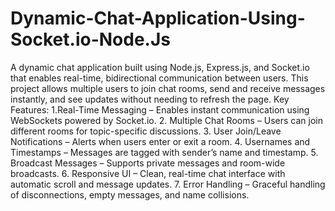 # Dynamic-Chat-Application-Using-Socket.io-Node.Js

 A dynamic chat application built using Node.js, Express.js, and Socket.io that enables real-time, bidirectional communication between users. This project allows multiple users to join chat rooms, send and receive messages instantly, and see updates without needing to refresh the page.
Key Features:
1.Real-Time Messaging – Enables instant communication using WebSockets powered by Socket.io.
2. Multiple Chat Rooms – Users can join different rooms for topic-specific discussions.
3. User Join/Leave Notifications – Alerts when users enter or exit a room.
4. Usernames and Timestamps – Messages are tagged with sender’s name and timestamp.
5. Broadcast Messages – Supports private messages and room-wide broadcasts.
6. Responsive UI – Clean, real-time chat interface with automatic scroll and message updates.
7. Error Handling – Graceful handling of disconnections, empty messages, and name collisions.
